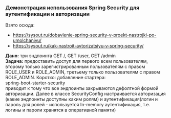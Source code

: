 ### Демонстрация использования Spring Security для аутентификации и авторизации

Взято осюда:
<ul>
<li><a href="https://sysout.ru/dobavlenie-spring-security-v-proekt-nastrojki-po-umolchaniyu/">https://sysout.ru/dobavlenie-spring-security-v-proekt-nastrojki-po-umolchaniyu/</a></li> 
<li><a href="https://sysout.ru/kak-nastroit-avtorizatsiyu-v-spring-security/">https://sysout.ru/kak-nastroit-avtorizatsiyu-v-spring-security/</a> </li> 
</ul>
<b>Дано:</b> три эндпоинта GET /, GET /user, GET /admin </br>
<b>Задача:</b> предоставить доступ для первого всем пользователям, 
второму только зарегистрированным пользователям с правом ROLE_USER и ROLE_ADMIN,
третьему только пользователям с правом ROLE_ADMIN.
Коротко: добавление стартера:</br>
spring-boot-starter-security</br>
приводит к тому что все эндпоинты закрываются дефолтной формой авторизации.
Далее в классе SecurityConfig настраивается авторизация
(какие эндпоинты доступны каким ролям) и аутентификация(логин и пароль для ролей - используется In-memory аутентификация, 
т.е. логины и пароли хранятся в оперативной памяти)

